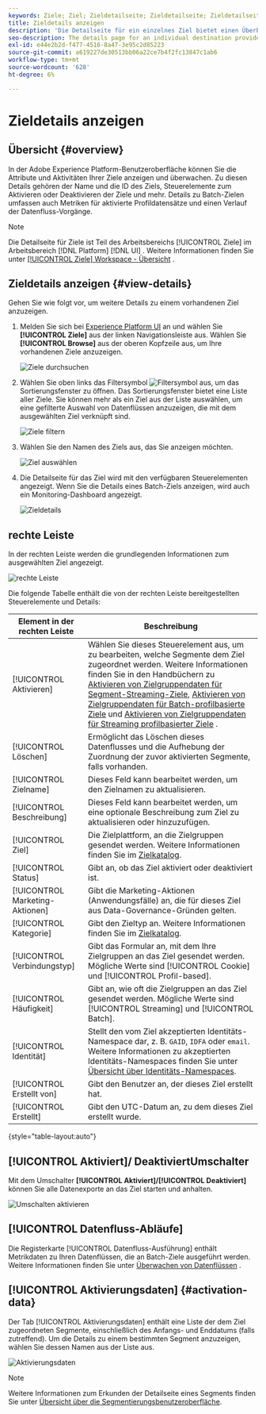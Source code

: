 ```yaml
---
keywords: Ziele; Ziel; Zieldetailseite; Zieldetailseite; Zieldetailseite
title: Zieldetails anzeigen
description: 'Die Detailseite für ein einzelnes Ziel bietet einen Überblick über die Zieldetails. Zu den Zieldetails gehören der Zielname, die ID, die dem Ziel zugeordneten Segmente und die Steuerelemente zum Bearbeiten der Aktivierung und zum Aktivieren und Deaktivieren des Datenflusses. '
seo-description: The details page for an individual destination provides an overview of the destination details. Destination details include the destination name, ID, segments mapped to the destination, and controls to edit the activation and to enable and disable the data flow.
exl-id: e44e2b2d-f477-4516-8a47-3e95c2d85223
source-git-commit: a619227de30513bb06a22ce7b4f2fc13847c1ab6
workflow-type: tm+mt
source-wordcount: '628'
ht-degree: 6%

---
```


# Zieldetails anzeigen

## Übersicht {#overview}

In der Adobe Experience Platform-Benutzeroberfläche können Sie die Attribute und Aktivitäten Ihrer Ziele anzeigen und überwachen. Zu diesen Details gehören der Name und die ID des Ziels, Steuerelemente zum Aktivieren oder Deaktivieren der Ziele und mehr. Details zu Batch-Zielen umfassen auch Metriken für aktivierte Profildatensätze und einen Verlauf der Datenfluss-Vorgänge.

>[!NOTE]
>
>Die Detailseite für Ziele ist Teil des Arbeitsbereichs [!UICONTROL Ziele] im Arbeitsbereich [!DNL Platform] [!DNL UI] . Weitere Informationen finden Sie unter [[!UICONTROL Ziele] Workspace - Übersicht](./destinations-workspace.md) .

## Zieldetails anzeigen {#view-details}

Gehen Sie wie folgt vor, um weitere Details zu einem vorhandenen Ziel anzuzeigen.

1. Melden Sie sich bei [Experience Platform UI](https://platform.adobe.com/) an und wählen Sie **[!UICONTROL Ziele]** aus der linken Navigationsleiste aus. Wählen Sie **[!UICONTROL Browse]** aus der oberen Kopfzeile aus, um Ihre vorhandenen Ziele anzuzeigen.

   ![Ziele durchsuchen](../assets/ui/details-page/browse-destinations.png)

1. Wählen Sie oben links das Filtersymbol ![Filtersymbol](../assets/ui/details-page/filter.png) aus, um das Sortierungsfenster zu öffnen. Das Sortierungsfenster bietet eine Liste aller Ziele. Sie können mehr als ein Ziel aus der Liste auswählen, um eine gefilterte Auswahl von Datenflüssen anzuzeigen, die mit dem ausgewählten Ziel verknüpft sind.

   ![Ziele filtern](../assets/ui/details-page/filter-destinations.png)

1. Wählen Sie den Namen des Ziels aus, das Sie anzeigen möchten.

   ![Ziel auswählen](../assets/ui/details-page/destination-select.png)

1. Die Detailseite für das Ziel wird mit den verfügbaren Steuerelementen angezeigt. Wenn Sie die Details eines Batch-Ziels anzeigen, wird auch ein Monitoring-Dashboard angezeigt.

   ![Zieldetails](../assets/ui/details-page/destination-details.png)

## rechte Leiste

In der rechten Leiste werden die grundlegenden Informationen zum ausgewählten Ziel angezeigt.

![rechte Leiste](../assets/ui/details-page/right-sidebar.png)

Die folgende Tabelle enthält die von der rechten Leiste bereitgestellten Steuerelemente und Details:

| Element in der rechten Leiste | Beschreibung |
| --- | --- |
| [!UICONTROL Aktivieren] | Wählen Sie dieses Steuerelement aus, um zu bearbeiten, welche Segmente dem Ziel zugeordnet werden. Weitere Informationen finden Sie in den Handbüchern zu [Aktivieren von Zielgruppendaten für Segment-Streaming-Ziele](./activate-segment-streaming-destinations.md), [Aktivieren von Zielgruppendaten für Batch-profilbasierte Ziele](./activate-batch-profile-destinations.md) und [Aktivieren von Zielgruppendaten für Streaming profilbasierter Ziele](./activate-streaming-profile-destinations.md) . |
| [!UICONTROL Löschen] | Ermöglicht das Löschen dieses Datenflusses und die Aufhebung der Zuordnung der zuvor aktivierten Segmente, falls vorhanden. |
| [!UICONTROL Zielname] | Dieses Feld kann bearbeitet werden, um den Zielnamen zu aktualisieren. |
| [!UICONTROL Beschreibung] | Dieses Feld kann bearbeitet werden, um eine optionale Beschreibung zum Ziel zu aktualisieren oder hinzuzufügen. |
| [!UICONTROL Ziel] | Die Zielplattform, an die Zielgruppen gesendet werden. Weitere Informationen finden Sie im [Zielkatalog](../catalog/overview.md). |
| [!UICONTROL Status] | Gibt an, ob das Ziel aktiviert oder deaktiviert ist. |
| [!UICONTROL Marketing-Aktionen] | Gibt die Marketing-Aktionen (Anwendungsfälle) an, die für dieses Ziel aus Data-Governance-Gründen gelten. |
| [!UICONTROL Kategorie] | Gibt den Zieltyp an. Weitere Informationen finden Sie im [Zielkatalog](../catalog/overview.md). |
| [!UICONTROL Verbindungstyp] | Gibt das Formular an, mit dem Ihre Zielgruppen an das Ziel gesendet werden. Mögliche Werte sind [!UICONTROL Cookie] und [!UICONTROL Profil-based]. |
| [!UICONTROL Häufigkeit] | Gibt an, wie oft die Zielgruppen an das Ziel gesendet werden. Mögliche Werte sind [!UICONTROL Streaming] und [!UICONTROL Batch]. |
| [!UICONTROL Identität] | Stellt den vom Ziel akzeptierten Identitäts-Namespace dar, z. B. `GAID`, `IDFA` oder `email`. Weitere Informationen zu akzeptierten Identitäts-Namespaces finden Sie unter [Übersicht über Identitäts-Namespaces](../../identity-service/namespaces.md). |
| [!UICONTROL Erstellt von] | Gibt den Benutzer an, der dieses Ziel erstellt hat. |
| [!UICONTROL Erstellt] | Gibt den UTC-Datum an, zu dem dieses Ziel erstellt wurde. |

{style=&quot;table-layout:auto&quot;}

## [!UICONTROL Aktiviert]/ DeaktiviertUmschalter

Mit dem Umschalter **[!UICONTROL Aktiviert]/[!UICONTROL Deaktiviert]** können Sie alle Datenexporte an das Ziel starten und anhalten.

![Umschalten aktivieren](../assets/ui/details-page/enable-disable.png)

## [!UICONTROL Datenfluss-Abläufe]

Die Registerkarte [!UICONTROL Datenfluss-Ausführung] enthält Metrikdaten zu Ihren Datenflüssen, die an Batch-Ziele ausgeführt werden. Weitere Informationen finden Sie unter [Überwachen von Datenflüssen](monitor-dataflows.md) .

## [!UICONTROL Aktivierungsdaten] {#activation-data}

Der Tab [!UICONTROL Aktivierungsdaten] enthält eine Liste der dem Ziel zugeordneten Segmente, einschließlich des Anfangs- und Enddatums (falls zutreffend). Um die Details zu einem bestimmten Segment anzuzeigen, wählen Sie dessen Namen aus der Liste aus.

![Aktivierungsdaten](../assets/ui/details-page/activation-data.png)

>[!NOTE]
>
>Weitere Informationen zum Erkunden der Detailseite eines Segments finden Sie unter [Übersicht über die Segmentierungsbenutzeroberfläche](../../segmentation/ui/overview.md#segment-details).
